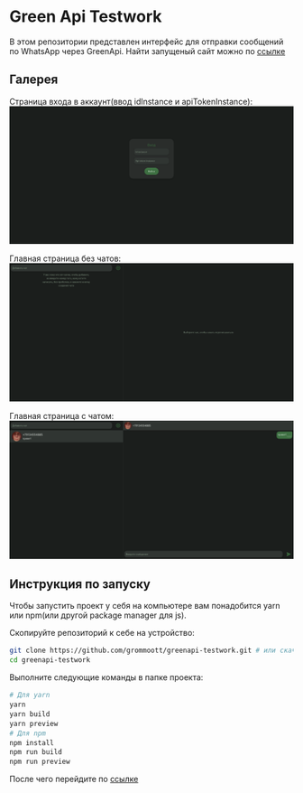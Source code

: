 # Green Api Testwork
В этом репозитории представлен интерфейс для отправки сообщений по WhatsApp через GreenApi. Найти запущеный сайт можно по [ссылке]()

## Галерея

Страница входа в аккаунт(ввод idInstance и apiTokenInstance):
![Страница входа в аккаунт(ввод idInstance и apiTokenInstance)](./pictures/loginPage.png)

Главная страница без чатов:
![Главная страница без чатов](./pictures/mainPageEmpty.png)

Главная страница с чатом:
![Главная страница с чатом](./pictures/mainPage.png)

## Инструкция по запуску
Чтобы запустить проект у себя на компьютере вам понадобится yarn или npm(или другой package manager для js). 

Скопируйте репозиторий к себе на устройство:
```sh
git clone https://github.com/grommoott/greenapi-testwork.git # или скачать .zip файл и распаковать
cd greenapi-testwork
```

Выполните следующие команды в папке проекта:
```sh
# Для yarn
yarn
yarn build
yarn preview
# Для npm
npm install
npm run build
npm run preview
```

После чего перейдите по [ссылке](http://localhost:4173)
